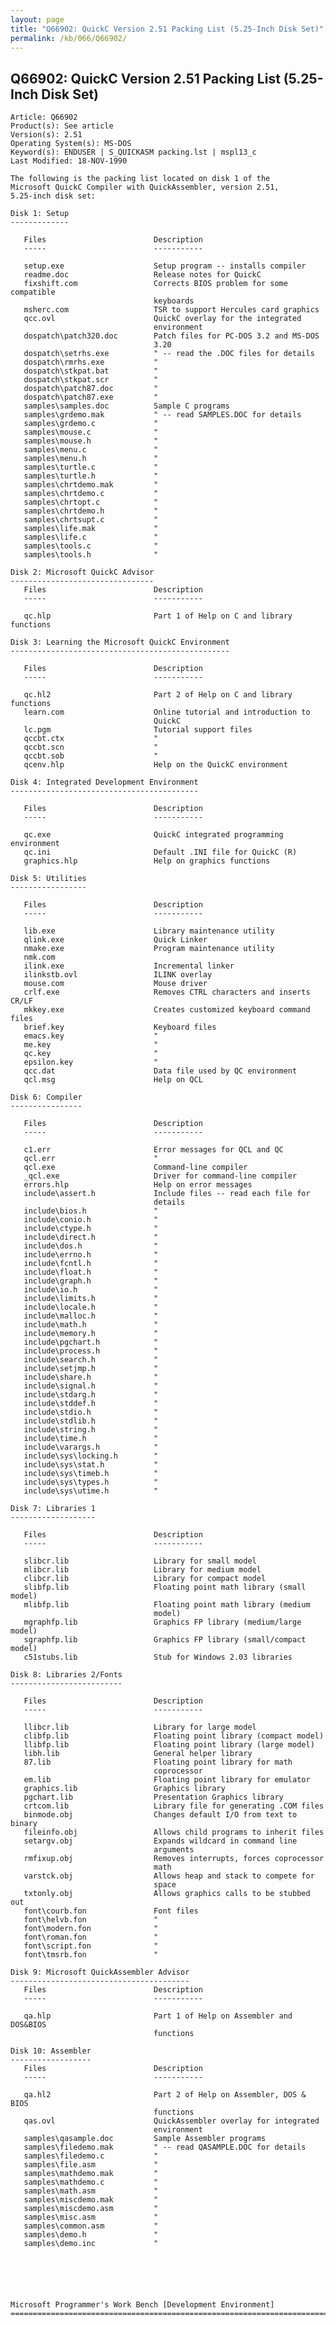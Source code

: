 ```yaml
---
layout: page
title: "Q66902: QuickC Version 2.51 Packing List (5.25-Inch Disk Set)"
permalink: /kb/066/Q66902/
---
```


## Q66902: QuickC Version 2.51 Packing List (5.25-Inch Disk Set)

	Article: Q66902
	Product(s): See article
	Version(s): 2.51
	Operating System(s): MS-DOS
	Keyword(s): ENDUSER | S_QUICKASM packing.lst | mspl13_c
	Last Modified: 18-NOV-1990
	
	The following is the packing list located on disk 1 of the
	Microsoft QuickC Compiler with QuickAssembler, version 2.51,
	5.25-inch disk set:
	
	Disk 1: Setup
	-------------
	
	   Files                        Description
	   -----                        -----------
	
	   setup.exe                    Setup program -- installs compiler
	   readme.doc                   Release notes for QuickC
	   fixshift.com                 Corrects BIOS problem for some compatible
	                                keyboards
	   msherc.com                   TSR to support Hercules card graphics
	   qcc.ovl                      QuickC overlay for the integrated
	                                environment
	   dospatch\patch320.doc        Patch files for PC-DOS 3.2 and MS-DOS
	                                3.20
	   dospatch\setrhs.exe          " -- read the .DOC files for details
	   dospatch\rmrhs.exe           "
	   dospatch\stkpat.bat          "
	   dospatch\stkpat.scr          "
	   dospatch\patch87.doc         "
	   dospatch\patch87.exe         "
	   samples\samples.doc          Sample C programs
	   samples\grdemo.mak           " -- read SAMPLES.DOC for details
	   samples\grdemo.c             "
	   samples\mouse.c              "
	   samples\mouse.h              "
	   samples\menu.c               "
	   samples\menu.h               "
	   samples\turtle.c             "
	   samples\turtle.h             "
	   samples\chrtdemo.mak         "
	   samples\chrtdemo.c           "
	   samples\chrtopt.c            "
	   samples\chrtdemo.h           "
	   samples\chrtsupt.c           "
	   samples\life.mak             "
	   samples\life.c               "
	   samples\tools.c              "
	   samples\tools.h              "
	
	Disk 2: Microsoft QuickC Advisor
	--------------------------------
	   Files                        Description
	   -----                        -----------
	
	   qc.hlp                       Part 1 of Help on C and library functions
	
	Disk 3: Learning the Microsoft QuickC Environment
	-------------------------------------------------
	
	   Files                        Description
	   -----                        -----------
	
	   qc.hl2                       Part 2 of Help on C and library functions
	   learn.com                    Online tutorial and introduction to
	                                QuickC
	   lc.pgm                       Tutorial support files
	   qccbt.ctx                    "
	   qccbt.scn                    "
	   qccbt.sob                    "
	   qcenv.hlp                    Help on the QuickC environment
	
	Disk 4: Integrated Development Environment
	------------------------------------------
	
	   Files                        Description
	   -----                        -----------
	
	   qc.exe                       QuickC integrated programming environment
	   qc.ini                       Default .INI file for QuickC (R)
	   graphics.hlp                 Help on graphics functions
	
	Disk 5: Utilities
	-----------------
	
	   Files                        Description
	   -----                        -----------
	
	   lib.exe                      Library maintenance utility
	   qlink.exe                    Quick Linker
	   nmake.exe                    Program maintenance utility
	   nmk.com
	   ilink.exe                    Incremental linker
	   ilinkstb.ovl                 ILINK overlay
	   mouse.com                    Mouse driver
	   crlf.exe                     Removes CTRL characters and inserts CR/LF
	   mkkey.exe                    Creates customized keyboard command files
	   brief.key                    Keyboard files
	   emacs.key                    "
	   me.key                       "
	   qc.key                       "
	   epsilon.key                  "
	   qcc.dat                      Data file used by QC environment
	   qcl.msg                      Help on QCL
	
	Disk 6: Compiler
	----------------
	
	   Files                        Description
	   -----                        -----------
	
	   c1.err                       Error messages for QCL and QC
	   qcl.err                      "
	   qcl.exe                      Command-line compiler
	   _qcl.exe                     Driver for command-line compiler
	   errors.hlp                   Help on error messages
	   include\assert.h             Include files -- read each file for
	                                details
	   include\bios.h               "
	   include\conio.h              "
	   include\ctype.h              "
	   include\direct.h             "
	   include\dos.h                "
	   include\errno.h              "
	   include\fcntl.h              "
	   include\float.h              "
	   include\graph.h              "
	   include\io.h                 "
	   include\limits.h             "
	   include\locale.h             "
	   include\malloc.h             "
	   include\math.h               "
	   include\memory.h             "
	   include\pgchart.h            "
	   include\process.h            "
	   include\search.h             "
	   include\setjmp.h             "
	   include\share.h              "
	   include\signal.h             "
	   include\stdarg.h             "
	   include\stddef.h             "
	   include\stdio.h              "
	   include\stdlib.h             "
	   include\string.h             "
	   include\time.h               "
	   include\varargs.h            "
	   include\sys\locking.h        "
	   include\sys\stat.h           "
	   include\sys\timeb.h          "
	   include\sys\types.h          "
	   include\sys\utime.h          "
	
	Disk 7: Libraries 1
	-------------------
	
	   Files                        Description
	   -----                        -----------
	
	   slibcr.lib                   Library for small model
	   mlibcr.lib                   Library for medium model
	   clibcr.lib                   Library for compact model
	   slibfp.lib                   Floating point math library (small model)
	   mlibfp.lib                   Floating point math library (medium
	                                model)
	   mgraphfp.lib                 Graphics FP library (medium/large model)
	   sgraphfp.lib                 Graphics FP library (small/compact model)
	   c51stubs.lib                 Stub for Windows 2.03 libraries
	
	Disk 8: Libraries 2/Fonts
	-------------------------
	
	   Files                        Description
	   -----                        -----------
	
	   llibcr.lib                   Library for large model
	   clibfp.lib                   Floating point library (compact model)
	   llibfp.lib                   Floating point library (large model)
	   libh.lib                     General helper library
	   87.lib                       Floating point library for math
	                                coprocessor
	   em.lib                       Floating point library for emulator
	   graphics.lib                 Graphics library
	   pgchart.lib                  Presentation Graphics library
	   crtcom.lib                   Library file for generating .COM files
	   binmode.obj                  Changes default I/O from text to binary
	   fileinfo.obj                 Allows child programs to inherit files
	   setargv.obj                  Expands wildcard in command line
	                                arguments
	   rmfixup.obj                  Removes interrupts, forces coprocessor
	                                math
	   varstck.obj                  Allows heap and stack to compete for
	                                space
	   txtonly.obj                  Allows graphics calls to be stubbed out
	   font\courb.fon               Font files
	   font\helvb.fon               "
	   font\modern.fon              "
	   font\roman.fon               "
	   font\script.fon              "
	   font\tmsrb.fon               "
	
	Disk 9: Microsoft QuickAssembler Advisor
	----------------------------------------
	   Files                        Description
	   -----                        -----------
	
	   qa.hlp                       Part 1 of Help on Assembler and DOS&BIOS
	                                functions
	
	Disk 10: Assembler
	------------------
	   Files                        Description
	   -----                        -----------
	
	   qa.hl2                       Part 2 of Help on Assembler, DOS & BIOS
	                                functions
	   qas.ovl                      QuickAssembler overlay for integrated
	                                environment
	   samples\qasample.doc         Sample Assembler programs
	   samples\filedemo.mak         " -- read QASAMPLE.DOC for details
	   samples\filedemo.c           "
	   samples\file.asm             "
	   samples\mathdemo.mak         "
	   samples\mathdemo.c           "
	   samples\math.asm             "
	   samples\miscdemo.mak         "
	   samples\miscdemo.asm         "
	   samples\misc.asm             "
	   samples\common.asm           "
	   samples\demo.h               "
	   samples\demo.inc             "
	
	
	
	
	
	
	Microsoft Programmer's Work Bench [Development Environment]
	=============================================================================
